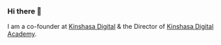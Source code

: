 ### Hi there 👋

I am a co-founder at [Kinshasa Digital](https://kinshasadigital.com) & the Director of [Kinshasa Digital Academy](https://kinshasadigital.academy).
